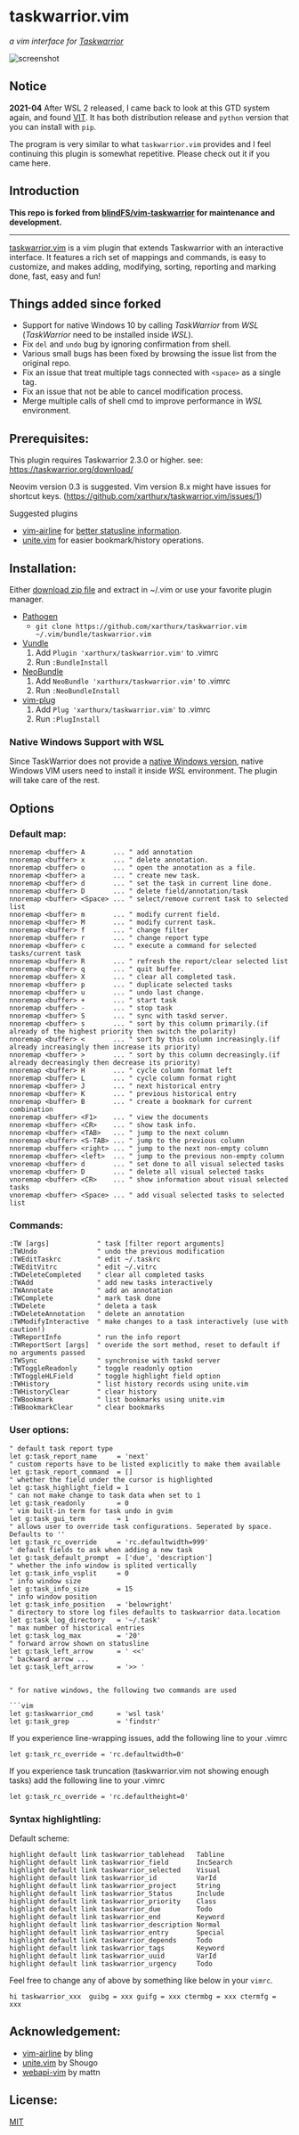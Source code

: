 taskwarrior.vim
===============
_a vim interface for [Taskwarrior](https://taskwarrior.org)_

![screenshot](https://raw.githubusercontent.com/xarthurx/taskwarrior.vim/master/screenshot.png)

## Notice

**2021-04**
After WSL 2 released, I came back to look at this GTD system again, and found [VIT](https://github.com/vit-project/vit).
It has both distribution release and `python` version that you can install with `pip`.

The program is very similar to what `taskwarrior.vim` provides and I feel continuing this plugin is somewhat repetitive.
Please check out it if you came here.


## Introduction

**This repo is forked from [blindFS/vim-taskwarrior](https://github.com/blindFS/vim-taskwarrior) for maintenance and development.**

----
[taskwarrior.vim](https://github.com/xarthurx/taskwarrior.vim) is a vim plugin that extends Taskwarrior with an interactive
interface. It features a rich set of mappings and commands, is easy to customize,
and makes adding, modifying, sorting, reporting and marking done, fast, easy and fun!

## Things added since forked

* Support for native Windows 10 by calling *TaskWarrior* from *WSL* (*TaskWarrior* need to be installed inside *WSL*).
* Fix `del` and `undo` bug by ignoring confirmation from shell.
* Various small bugs has been fixed by browsing the issue list from the original repo.
* Fix an issue that treat multiple tags connected with `<space>` as a single tag.
* Fix an issue that not be able to cancel modification process.
* Merge multiple calls of shell cmd to improve performance in *WSL* environment.


## Prerequisites:

This plugin requires Taskwarrior 2.3.0 or higher. see: https://taskwarrior.org/download/

Neovim version 0.3 is suggested.
Vim version 8.x might have issues for shortcut keys. (https://github.com/xarthurx/taskwarrior.vim/issues/1)

Suggested plugins

* [vim-airline](https://github.com/bling/vim-airline) for [better statusline information](https://github.com/farseer90718/vim-taskwarrior#screenshot).
* [unite.vim](https://github.com/Shougo/unite.vim) for easier bookmark/history operations.


## Installation:

Either [download zip file](https://github.com/farseer90718/vim-taskwarrior/archive/master.zip)
and extract in ~/.vim or use your favorite plugin manager.

- [Pathogen](https://github.com/tpope/vim-pathogen)
    - `git clone https://github.com/xarthurx/taskwarrior.vim ~/.vim/bundle/taskwarrior.vim`
- [Vundle](https://github.com/gmarik/vundle)
    1. Add `Plugin 'xarthurx/taskwarrior.vim'` to .vimrc
    2. Run `:BundleInstall`
- [NeoBundle](https://github.com/Shougo/neobundle.vim)
    1. Add `NeoBundle 'xarthurx/taskwarrior.vim'` to .vimrc
    2. Run `:NeoBundleInstall`
- [vim-plug](https://github.com/junegunn/vim-plug)
    1. Add `Plug 'xarthurx/taskwarrior.vim'` to .vimrc
    2. Run `:PlugInstall`


### Native Windows Support with WSL

Since TaskWarrior does not provide a [native Windows version](https://github.com/GothenburgBitFactory/taskwarrior/issues/2159), native Windows VIM users need to install it inside *WSL* environment. The plugin will take care of the rest.

## Options

### Default map:

```vim
nnoremap <buffer> A       ... " add annotation
nnoremap <buffer> x       ... " delete annotation.
nnoremap <buffer> o       ... " open the annotation as a file.
nnoremap <buffer> a       ... " create new task.
nnoremap <buffer> d       ... " set the task in current line done.
nnoremap <buffer> D       ... " delete field/annotation/task
nnoremap <buffer> <Space> ... " select/remove current task to selected list
nnoremap <buffer> m       ... " modify current field.
nnoremap <buffer> M       ... " modify current task.
nnoremap <buffer> f       ... " change filter
nnoremap <buffer> r       ... " change report type
nnoremap <buffer> c       ... " execute a command for selected tasks/current task
nnoremap <buffer> R       ... " refresh the report/clear selected list
nnoremap <buffer> q       ... " quit buffer.
nnoremap <buffer> X       ... " clear all completed task.
nnoremap <buffer> p       ... " duplicate selected tasks
nnoremap <buffer> u       ... " undo last change.
nnoremap <buffer> +       ... " start task
nnoremap <buffer> -       ... " stop task
nnoremap <buffer> S       ... " sync with taskd server.
nnoremap <buffer> s       ... " sort by this column primarily.(if already of the highest priority then switch the polarity)
nnoremap <buffer> <       ... " sort by this column increasingly.(if already increasingly then increase its priority)
nnoremap <buffer> >       ... " sort by this column decreasingly.(if already decreasingly then decrease its priority)
nnoremap <buffer> H       ... " cycle column format left
nnoremap <buffer> L       ... " cycle column format right
nnoremap <buffer> J       ... " next historical entry
nnoremap <buffer> K       ... " previous historical entry
nnoremap <buffer> B       ... " create a bookmark for current combination
nnoremap <buffer> <F1>    ... " view the documents
nnoremap <buffer> <CR>    ... " show task info.
nnoremap <buffer> <TAB>   ... " jump to the next column
nnoremap <buffer> <S-TAB> ... " jump to the previous column
nnoremap <buffer> <right> ... " jump to the next non-empty column
nnoremap <buffer> <left>  ... " jump to the previous non-empty column
vnoremap <buffer> d       ... " set done to all visual selected tasks
vnoremap <buffer> D       ... " delete all visual selected tasks
vnoremap <buffer> <CR>    ... " show information about visual selected tasks
vnoremap <buffer> <Space> ... " add visual selected tasks to selected list

```
### Commands:

```vim
:TW [args]            " task [filter report arguments]
:TWUndo               " undo the previous modification
:TWEditTaskrc         " edit ~/.taskrc
:TWEditVitrc          " edit ~/.vitrc
:TWDeleteCompleted    " clear all completed tasks
:TWAdd                " add new tasks interactively
:TWAnnotate           " add an annotation
:TWComplete           " mark task done
:TWDelete             " deleta a task
:TWDeleteAnnotation   " delete an annotation
:TWModifyInteractive  " make changes to a task interactively (use with caution!)
:TWReportInfo         " run the info report
:TWReportSort [args]  " overide the sort method, reset to default if no arguments passed
:TWSync               " synchronise with taskd server
:TWToggleReadonly     " toggle readonly option
:TWToggleHLField      " toggle highlight field option
:TWHistory            " list history records using unite.vim
:TWHistoryClear       " clear history
:TWBookmark           " list bookmarks using unite.vim
:TWBookmarkClear      " clear bookmarks

```
### User options:

```vim
" default task report type
let g:task_report_name     = 'next'
" custom reports have to be listed explicitly to make them available
let g:task_report_command  = []
" whether the field under the cursor is highlighted
let g:task_highlight_field = 1
" can not make change to task data when set to 1
let g:task_readonly        = 0
" vim built-in term for task undo in gvim
let g:task_gui_term        = 1
" allows user to override task configurations. Seperated by space. Defaults to ''
let g:task_rc_override     = 'rc.defaultwidth=999'
" default fields to ask when adding a new task
let g:task_default_prompt  = ['due', 'description']
" whether the info window is splited vertically
let g:task_info_vsplit     = 0
" info window size
let g:task_info_size       = 15
" info window position
let g:task_info_position   = 'belowright'
" directory to store log files defaults to taskwarrior data.location
let g:task_log_directory   = '~/.task'
" max number of historical entries
let g:task_log_max         = '20'
" forward arrow shown on statusline
let g:task_left_arrow      = ' <<'
" backward arrow ...
let g:task_left_arrow      = '>> '


" for native windows, the following two commands are used

```vim
let g:taskwarrior_cmd      = 'wsl task'
let g:task_grep            = 'findstr'
```

If you experience line-wrapping issues, add the following line to your .vimrc
```
let g:task_rc_override = 'rc.defaultwidth=0'
```
If you experience task truncation (taskwarrior.vim not showing enough tasks) add the following line to your .vimrc
```vim
let g:task_rc_override = 'rc.defaultheight=0'
```


### Syntax highlightling:

Default scheme:

```vim
highlight default link taskwarrior_tablehead   Tabline
highlight default link taskwarrior_field       IncSearch
highlight default link taskwarrior_selected    Visual
highlight default link taskwarrior_id          VarId
highlight default link taskwarrior_project     String
highlight default link taskwarrior_Status      Include
highlight default link taskwarrior_priority    Class
highlight default link taskwarrior_due         Todo
highlight default link taskwarrior_end         Keyword
highlight default link taskwarrior_description Normal
highlight default link taskwarrior_entry       Special
highlight default link taskwarrior_depends     Todo
highlight default link taskwarrior_tags        Keyword
highlight default link taskwarrior_uuid        VarId
highlight default link taskwarrior_urgency     Todo
```

Feel free to change any of above by something like below in your `vimrc`.

```vim
hi taskwarrior_xxx  guibg = xxx guifg = xxx ctermbg = xxx ctermfg = xxx
```


## Acknowledgement:

* [vim-airline](https://github.com/bling/vim-airline) by bling
* [unite.vim](https://github.com/Shougo/unite.vim)   by Shougo
* [webapi-vim](https://github.com/mattn/webapi-vim)  by mattn

## License:

[MIT](https://raw.github.com/xarthurx/taskwarrior.vim/master/LICENSE.txt)

